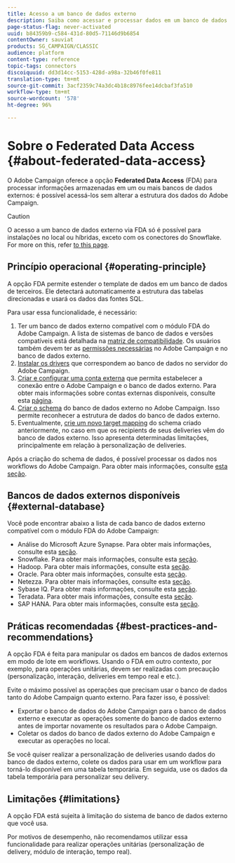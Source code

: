 ```yaml
---
title: Acesso a um banco de dados externo
description: Saiba como acessar e processar dados em um banco de dados externo
page-status-flag: never-activated
uuid: b84359b9-c584-431d-80d5-71146d9b6854
contentOwner: sauviat
products: SG_CAMPAIGN/CLASSIC
audience: platform
content-type: reference
topic-tags: connectors
discoiquuid: dd3d14cc-5153-428d-a98a-32b46f0fe811
translation-type: tm+mt
source-git-commit: 3acf2359c74a3dc4b18c8976fee14dcbaf3fa510
workflow-type: tm+mt
source-wordcount: '578'
ht-degree: 96%

---
```



# Sobre o Federated Data Access {#about-federated-data-access}

O Adobe Campaign oferece a opção **Federated Data Access** (FDA) para processar informações armazenadas em um ou mais bancos de dados externos: é possível acessá-los sem alterar a estrutura dos dados do Adobe Campaign.

>[!CAUTION]
>
>O acesso a um banco de dados externo via FDA só é possível para instalações no local ou híbridas, exceto com os conectores do Snowflake. For more on this, refer [to this page](../../installation/using/capability-matrix.md).

## Princípio operacional {#operating-principle}

A opção FDA permite estender o template de dados em um banco de dados de terceiros. Ele detectará automaticamente a estrutura das tabelas direcionadas e usará os dados das fontes SQL.

Para usar essa funcionalidade, é necessário:

1. Ter um banco de dados externo compatível com o módulo FDA do Adobe Campaign. A lista de sistemas de banco de dados e versões compatíveis está detalhada na [matriz de compatibilidade](https://helpx.adobe.com/br/campaign/kb/compatibility-matrix.html). Os usuários também devem ter as [permissões necessárias](../../platform/using/remote-database-access-rights.md) no Adobe Campaign e no banco de dados externo.
1. [Instalar os drivers](../../platform/using/specific-configuration-database.md) que correspondem ao banco de dados no servidor do Adobe Campaign.
1. [Criar e configurar uma conta externa](../../platform/using/connecting-to-database.md) que permita estabelecer a conexão entre o Adobe Campaign e o banco de dados externo. Para obter mais informações sobre contas externas disponíveis, consulte esta [página](../../platform/using/external-accounts.md).
1. [Criar o schema](../../platform/using/creating-data-schema.md) do banco de dados externo no Adobe Campaign. Isso permite reconhecer a estrutura de dados do banco de dados externo.
1. Eventualmente, [crie um novo target mapping](../../platform/using/defining-data-mapping.md) do schema criado anteriormente, no caso em que os recipients de seus deliveries vêm do banco de dados externo. Isso apresenta determinadas limitações, principalmente em relação à personalização de deliveries.

Após a criação do schema de dados, é possível processar os dados nos workflows do Adobe Campaign. Para obter mais informações, consulte [esta seção](../../workflow/using/accessing-an-external-database--fda-.md).

## Bancos de dados externos disponíveis {#external-database}

Você pode encontrar abaixo a lista de cada banco de dados externo compatível com o módulo FDA do Adobe Campaign:

* Análise do Microsoft Azure Synapse. Para obter mais informações, consulte esta [seção](../../platform/using/specific-configuration-database.md#azure-external).
* Snowflake. Para obter mais informações, consulte esta [seção](../../platform/using/specific-configuration-database.md#configure-access-to-snowflake).
* Hadoop. Para obter mais informações, consulte esta [seção](../../platform/using/specific-configuration-database.md#configure-access-to-hadoop-3).
* Oracle. Para obter mais informações, consulte esta [seção](../../platform/using/specific-configuration-database.md#configure-access-to-oracle).
* Netezza. Para obter mais informações, consulte esta [seção](../../platform/using/specific-configuration-database.md#configure-access-to-netezza).
* Sybase IQ. Para obter mais informações, consulte esta [seção](../../platform/using/specific-configuration-database.md#configure-access-to-sybase-iq).
* Teradata. Para obter mais informações, consulte esta [seção](../../platform/using/specific-configuration-database.md#configure-access-to-teradata).
* SAP HANA. Para obter mais informações, consulte esta [seção](../../platform/using/specific-configuration-database.md).

## Práticas recomendadas {#best-practices-and-recommendations}

A opção FDA é feita para manipular os dados em bancos de dados externos em modo de lote em workflows. Usando o FDA em outro contexto, por exemplo, para operações unitárias, devem ser realizadas com precaução (personalização, interação, deliveries em tempo real e etc.).

Evite o máximo possível as operações que precisam usar o banco de dados tanto do Adobe Campaign quanto externo. Para fazer isso, é possível:

* Exportar o banco de dados do Adobe Campaign para o banco de dados externo e executar as operações somente do banco de dados externo antes de importar novamente os resultados para o Adobe Campaign.
* Coletar os dados do banco de dados externo do Adobe Campaign e executar as operações no local.

Se você quiser realizar a personalização de deliveries usando dados do banco de dados externo, colete os dados para usar em um workflow para torná-lo disponível em uma tabela temporária. Em seguida, use os dados da tabela temporária para personalizar seu delivery.

## Limitações {#limitations}

A opção FDA está sujeita à limitação do sistema de banco de dados externo que você usa.

Por motivos de desempenho, não recomendamos utilizar essa funcionalidade para realizar operações unitárias (personalização de delivery, módulo de interação, tempo real).
